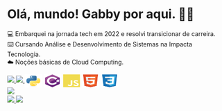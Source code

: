 ### <h1> Olá, mundo! Gabby por aqui. 👋🏻 </h1>

<p> 💻 Embarquei na jornada tech em 2022 e resolvi transicionar de carreira. <br>
    ⌨️ Cursando Análise e Desenvolvimento de Sistemas na Impacta Tecnologia. <br>
    ☁️ Noções básicas de Cloud Computing.</p>

<div style="display: inline-block;" align="center">
<a href="https://www.linkedin.com/in/gabbyrb/" target="_blank" rel="noopener">
  <img src="https://img.shields.io/badge/-LinkedIn-%230077B5?style=for-the-badge&logo=linkedin&logoColor=white" target="_blank">
</a>
<a href="https://medium.com/@gabbyramosbr2" target="_blank" rel="noopener">
  <img src="https://img.shields.io/badge/Medium-12100E?style=for-the-badge&logo=medium&logoColor=white" target="_blank">
</a>
<img align="center" alt="Gabby-Python" height="30" width="40" src="https://raw.githubusercontent.com/devicons/devicon/master/icons/python/python-original.svg">
  <img align="center" alt="Gabby-Csharp" height="30" width="40" src="https://raw.githubusercontent.com/devicons/devicon/master/icons/csharp/csharp-original.svg">
  <img align="center" alt="Gabby-Js" height="30" width="40" src="https://raw.githubusercontent.com/devicons/devicon/master/icons/javascript/javascript-plain.svg">
  <img align="center" alt="Gabby-HTML" height="30" width="40" src="https://raw.githubusercontent.com/devicons/devicon/master/icons/html5/html5-original.svg">
  <img align="center" alt="Gabby-CSS" height="30" width="40" src="https://raw.githubusercontent.com/devicons/devicon/master/icons/css3/css3-original.svg">
</div><br />

<img src="https://media.discordapp.net/attachments/1020872898048692295/1135651601676251176/Medium_Header.jpg?width=1440&height=360" target="_blank">

<div>
  <a href="https://github.com/anuraghazra/github-readme-stats">
    <img height="200" " src="https://github-readme-stats.vercel.app/api?username=Gabbyroba&show_icons=true&theme=material-palenight" />
  </a>
    <a href="https://github.com/anuraghazra/convoychat">
    <img height="200" src="https://github-readme-stats.vercel.app/api/top-langs?username=Gabbyroba&layout=compact&langs_count=8&card_width=320&show_icons=true&theme=material-palenight" />
  </a>
</div>


